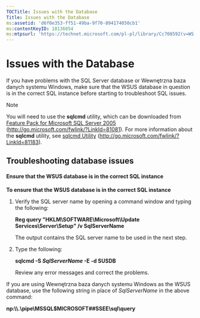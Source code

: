 ```yaml
---
TOCTitle: Issues with the Database
Title: Issues with the Database
ms:assetid: 'd6f0e353-ff51-49ba-9f70-894174050cb1'
ms:contentKeyID: 18136854
ms:mtpsurl: 'https://technet.microsoft.com/pl-pl/library/Cc708592(v=WS.10)'
---
```


Issues with the Database
========================

If you have problems with the SQL Server database or Wewnętrzna baza danych systemu Windows, make sure that the WSUS database in question is in the correct SQL instance before starting to troubleshoot SQL issues.

> [!note]  
> You will need to use the **sqlcmd** utility, which can be downloaded from [Feature Pack for Microsoft SQL Server 2005](http://go.microsoft.com/fwlink/?linkid=81081) (http://go.microsoft.com/fwlink/?LinkId=81081). For more information about the **sqlcmd** utility, see [sqlcmd Utility](http://go.microsoft.com/fwlink/?linkid=81183) (http://go.microsoft.com/fwlink/?LinkId=81183). 

Troubleshooting database issues
-------------------------------

#### Ensure that the WSUS database is in the correct SQL instance

**To ensure that the WSUS database is in the correct SQL instance**
1.  Verify the SQL server name by opening a command window and typing the following:

    **Reg query "HKLM\\SOFTWARE\\Microsoft\\Update Services\\Server\\Setup" /v SqlServerName**

    The output contains the SQL server name to be used in the next step.

2.  Type the following:

    **sqlcmd -S ***SqlServerName*** -E -d SUSDB**

    Review any error messages and correct the problems.

If you are using Wewnętrzna baza danych systemu Windows as the WSUS database, use the following string in place of *SqlServerName* in the above command:

**np:\\\\.\\pipe\\MSSQL$MICROSOFT\#\#SSEE\\sql\\query**
